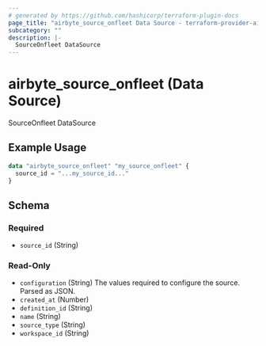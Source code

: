 ```yaml
---
# generated by https://github.com/hashicorp/terraform-plugin-docs
page_title: "airbyte_source_onfleet Data Source - terraform-provider-airbyte"
subcategory: ""
description: |-
  SourceOnfleet DataSource
---
```


# airbyte_source_onfleet (Data Source)

SourceOnfleet DataSource

## Example Usage

```terraform
data "airbyte_source_onfleet" "my_source_onfleet" {
  source_id = "...my_source_id..."
}
```

<!-- schema generated by tfplugindocs -->
## Schema

### Required

- `source_id` (String)

### Read-Only

- `configuration` (String) The values required to configure the source. Parsed as JSON.
- `created_at` (Number)
- `definition_id` (String)
- `name` (String)
- `source_type` (String)
- `workspace_id` (String)
